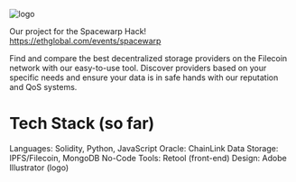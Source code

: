 ![logo](https://pbs.twimg.com/profile_images/1621661121412321280/wKSq-cwx_400x400.jpg)


Our project for the Spacewarp Hack! https://ethglobal.com/events/spacewarp

Find and compare the best decentralized storage providers on the Filecoin network with our easy-to-use tool. Discover providers based on your specific needs and ensure your data is in safe hands with our reputation and QoS systems.

# Tech Stack (so far)
Languages: Solidity, Python, JavaScript
Oracle: ChainLink
Data Storage: IPFS/Filecoin, MongoDB
No-Code Tools: Retool (front-end)
Design: Adobe Illustrator (logo)
